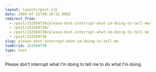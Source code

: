 ```yaml
---
layout: layouts/post.njk
date: 2009-07-31T00:10:52.000Z
redirect_from:
  - /post/152569730/please-dont-interrupt-what-im-doing-to-tell-me/
  - /post/152569730/
  - /post/152569730/please-dont-interrupt-what-im-doing-to-tell-me
  - /post/152569730
slug: please-dont-interrupt-what-im-doing-to-tell-me
tumblrid: 152569730
type: text
---
```

<p>Please don&rsquo;t interrupt what I&rsquo;m doing to tell me to do what I&rsquo;m doing.</p>
